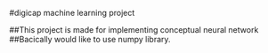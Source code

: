 #digicap machine learning project 

##This project is made for implementing conceptual neural network
##Bacically would like to use numpy library. 
